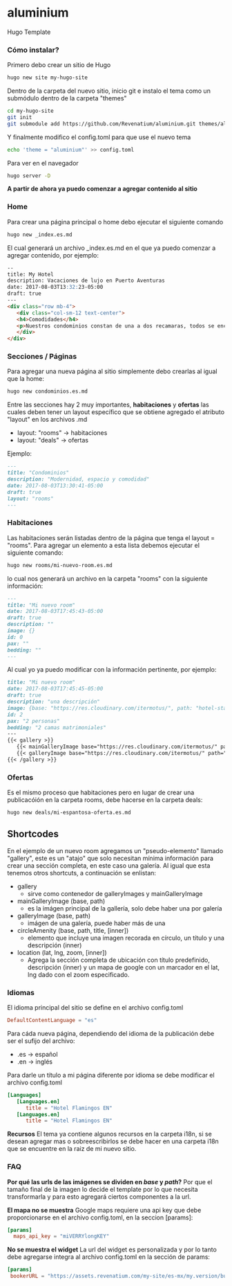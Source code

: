 # aluminium
Hugo Template

### Cómo instalar?
Primero debo crear un sitio de Hugo
```sh
hugo new site my-hugo-site
```
Dentro de la carpeta del nuevo sitio, inicio git e instalo el tema como un submódulo dentro de la carpeta "themes"
```sh
cd my-hugo-site
git init
git submodule add https://github.com/Revenatium/aluminium.git themes/aluminium
```
Y finalmente modifico el config.toml para que use el nuevo tema
```sh
echo 'theme = "aluminium"' >> config.toml
```
Para ver en el navegador
```sh
hugo server -D
```
**A partir de ahora ya puedo comenzar a agregar contenido al sitio**

### Home
Para crear una página principal o home debo ejecutar el siguiente comando
```sh
hugo new _index.es.md
```
El cual generará un archivo _index.es.md en el que ya puedo comenzar a agregar contenido, por ejemplo:

```md
--
title: My Hotel
description: Vacaciones de lujo en Puerto Aventuras
date: 2017-08-03T13:32:23-05:00
draft: true
---
<div class="row mb-4">
   <div class="col-sm-12 text-center">
   <h4>Comodidades</h4>
   <p>Nuestros condominios constan de una a dos recamaras, todos se encentran totalmente equipados con cocineta y funcionales sercivios, servicio de limpuieza, caja de seguridad y personal multilingue.<p>
   </div>
</div>
```
### Secciones / Páginas
Para agregar una nueva página al sitio simplemente debo crearlas al igual que la home:
```sh
hugo new condominios.es.md
```

Entre las secciones hay 2 muy importantes, **habitaciones** y **ofertas** las cuales deben tener un layout específico que se obtiene agregado el atributo "layout" en los archivos .md
 - layout: "rooms" -> habitaciones
 - layout: "deals" -> ofertas

Ejemplo:
```md
---
title: "Condominios"
description: "Modernidad, espacio y comodidad"
date: 2017-08-03T13:30:41-05:00
draft: true
layout: "rooms"
---
```

### Habitaciones
Las habitaciones serán listadas dentro de la página que tenga el layout = "rooms". Para agregar un elemento a esta lista debemos ejecutar el siguiente comando:

```sh
hugo new rooms/mi-nuevo-room.es.md
```
lo cual nos generará un archivo en la carpeta "rooms" con la siguiente información:

```md
---
title: "Mi nuevo room"
date: 2017-08-03T17:45:43-05:00
draft: true
description: ""
image: {}
id: 0
pax: ""
bedding: ""
---
```
Al cual yo ya puedo modificar con la información pertinente, por ejemplo:

```md
title: "Mi nuevo room"
date: 2017-08-03T17:45:45-05:00
draft: true
description: "una descripción"
image: {base: "https://res.cloudinary.com/itermotus/", path: "hotel-stage/ixtul/1/juior_2.jpg"}
id: 2
pax: "2 personas"
bedding: "2 camas matrimoniales"
---
{{< gallery >}}
   {{< mainGalleryImage base="https://res.cloudinary.com/itermotus/" path="hotel-stage/ixtul/1/juior_2.jpg" >}}
   {{< galleryImage base="https://res.cloudinary.com/itermotus/" path="hotel-stage/ixtul/1/junior_3.jpg" >}}
{{< /gallery >}}
```
### Ofertas
Es el mismo proceso que habitaciones pero en lugar de crear una publicacóión en la carpeta rooms, debe hacerse en la carpeta deals:

```sh
hugo new deals/mi-espantosa-oferta.es.md
```
## Shortcodes
En el ejemplo de un nuevo room agregamos un "pseudo-elemento" llamado "gallery", este es un "atajo" que solo necesitan mínima información para crear una sección completa, en este caso una galería.
Al igual que esta tenemos otros shortcuts, a continuación se enlistan:

- gallery
    - sirve como contenedor de galleryImages y mainGalleryImage  
- mainGalleryImage (base, path)
    - es la imágen principal de la gallería, solo debe haber una por galería
- galleryImage (base, path)
    - imágen de una galería, puede haber más de una
- circleAmenity (base, path, title, [inner])
    - elemento que incluye una imagen recorada en círculo, un título y una descripción (inner)
- location (lat, lng, zoom, [inner])
    - Agrega la sección completa de ubicación con título predefinido, descripción (inner) y un mapa de google con un marcador en el lat, lng dado con el zoom especificado.

### Idiomas
El idioma principal del sitio se define en el archivo config.toml
```toml
DefaultContentLanguage = "es"
```
Para cáda nueva página, dependiendo del idioma de la publicación debe ser el sufijo del archivo:
 - .es -> español
 - .en -> inglés

Para darle un título a mi página diferente por idioma se debe modificar el archivo config.toml
```toml
[Languages]
   [Languages.en]
      title = "Hotel Flamingos EN"
   [Languages.en]
      title = "Hotel Flamingos EN"
```
**Recursos**
El tema ya contiene algunos recursos en la carpeta i18n, si se desean agregar mas o sobreescribirlos se debe hacer en una carpeta i18n que se encuentre en la raiz de mi nuevo sitio.
### FAQ
**Por qué las urls de las imágenes se dividen en *base* y *path*?**
Por que el tamaño final de la imagen lo decide el template por lo que necesita transformarla y para esto agregará ciertos componentes a la url.

 **El mapa no se muestra**
 Google maps requiere una api key que debe proporcionarse en el archivo config.toml, en la seccion [params]:
 ```toml
 [params]
   maps_api_key = "miVERRYlongKEY"
 ```
 **No se muestra el widget**
 La url del widget es personalizada y por lo tanto debe agregarse integra al archivo config.toml en la sección de params:
  ```toml
 [params]
   bookerURL = "https://assets.revenatium.com/my-site/es-mx/my.version/bundle.js"
 ```
